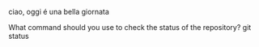 ciao,
 oggi é una bella giornata 

What command should you use to check the status of the repository?
git status
